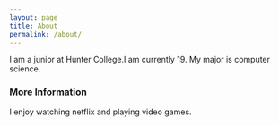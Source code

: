```yaml
---
layout: page
title: About
permalink: /about/
---
```


I am a junior at Hunter College.I am currently 19. My major is computer science.

### More Information

I enjoy watching netflix and playing video games. 

